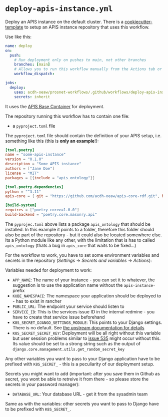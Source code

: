 # `deploy-apis-instance.yml`

Deploy an APIS instance on the default cluster. There is a
[cookiecutter-template](https://github.com/acdh-oeaw/apis-instance-cookiecutter)
to setup an APIS instance repository that uses this workflow.

Use like this:

```yml
name: deploy
on:
  push:
    # Run deployment only on pushes to main, not other branches
    branches: [main]
    # Allows you to run this workflow manually from the Actions tab or through HTTP API
    workflow_dispatch:

jobs:
  deploy:
    uses: acdh-oeaw/prosnet-workflows/.github/workflows/deploy-apis-instance.yml@v0.2.1
    secrets: inherit
```
It uses the [APIS Base Container](https://github.com/acdh-oeaw/apis-base-container/) for deployment.

The repository running this workflow has to contain one file:
* a `pyproject.toml` file 

The `pyproject.toml` file should contain the definition of your APIS setup, i.e. something like this (this is **only an example**!):
```toml
[tool.poetry]
name = "some-apis-instance"
version = "0.1.0"
description = "Some APIS instance"
authors = ["Jane Doe"]
license = "MIT"
packages = [{include = "apis_ontology"}]

[tool.poetry.dependencies]
python = "^3.11"
apis-core = { git = "https://github.com/acdh-oeaw/apis-core-rdf.git", branch = "main"  }

[build-system]
requires = ["poetry-core>=1.0.0"]
build-backend = "poetry.core.masonry.api"
```

The `pyprojec.toml` above lists a package `apis_ontology` that should be
installed. In this example it points to a folder, therefore this folder should
also be part of the repository - but it could also be located somewhere else.
Its a Python module like any other, with the limitation that is has to called
`apis_ontology` (thats a bug in `apis_core` that waits to be fixed...)


For the workflow to work, you have to set some environment variables and secrets in the repository (*Settings* -> *Secrets and variables* -> *Actions*):

Variables needed for deployment to work:
* `APP_NAME`: The name of your instance - you can set it to whatever, the suggestion is to use the application name without the `apis-instance-` prefix
* `KUBE_NAMESPACE`: The namespace your application should be deployed to - has to exist in rancher
* `PUBLIC_URL`: The endpoint your service should listen to
* `SERVICE_ID`: This is the services issue ID in the internal redmine - you have to create that service issue beforehand
* `K8S_SECRET_DJANGO_SETTINGS_MODULE`: This points to your Django settings. There is no default. See [the upstream documentation for details](https://docs.djangoproject.com/en/4.2/topics/settings/#envvar-DJANGO_SETTINGS_MODULE)
* `K8S_SECRET_SECRET_KEY`: Deployment will be all right without this variable but user session problems similar to [issue 535](https://github.com/acdh-oeaw/apis-core-rdf/issues/535) might occur without this. Its value should be set to a strong string such as the output of `django.core.management.utils.get_random_secret_key`

Any other variables you want to pass to your Django application have to be prefixed with `K8S_SECRET_` - this is a peculiarity of our deployment setup.

Secrets you might want to add (important: after you save them in Github as secret, you wont be able to retreive it from there - so please store the secrets in your password manager):
* `DATABASE_URL`: Your database URL - get it from the sysadmin team

Same as with the variables: other secrets you want to pass to Django have to be prefixed with `K8S_SECRET_`.
